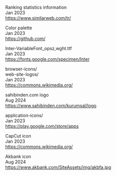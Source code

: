 Ranking statistics information
<br>Jan 2023
<br><https://www.similarweb.com/tr/>

Color palette
<br>Jan 2023
<br><https://github.com/>

Inter-VariableFont_opsz,wght.ttf
<br>Jan 2023
<br><https://fonts.google.com/specimen/Inter>

browser-icons/
<br>web-site-logos/
<br>Jan 2023
<br><https://commons.wikimedia.org/>

sahibinden.com logo
<br>Aug 2024
<br><https://www.sahibinden.com/kurumsal/logo>

application-icons/
<br>Jan 2023
<br><https://play.google.com/store/apps>

CapCut icon
<br>Jan 2023
<br><https://commons.wikimedia.org/>

Akbank icon
<br>Aug 2024
<br><https://www.akbank.com/SiteAssets/img/akbfa.jpg>
